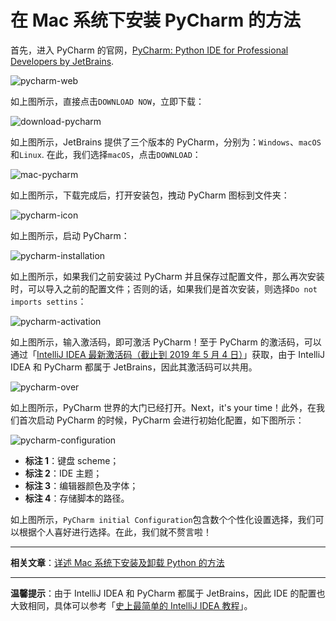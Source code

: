 # 在 Mac 系统下安装 PyCharm 的方法

首先，进入 PyCharm 的官网，[PyCharm: Python IDE for Professional Developers by JetBrains](https://www.jetbrains.com/pycharm/).

![pycharm-web](../../images/pycharm/pycharm-web.png)

如上图所示，直接点击`DOWNLOAD NOW`，立即下载：

![download-pycharm](../../images/pycharm/download-pycharm.png)

如上图所示，JetBrains 提供了三个版本的 PyCharm，分别为：`Windows`、`macOS`和`Linux`. 在此，我们选择`macOS`，点击`DOWNLOAD`：

![mac-pycharm](../../images/pycharm/mac-pycharm.png)

如上图所示，下载完成后，打开安装包，拽动 PyCharm 图标到文件夹：

![pycharm-icon](../../images/pycharm/pycharm-icon.png)

如上图所示，启动 PyCharm：

![pycharm-installation](../../images/pycharm/pycharm-installation.png)

如上图所示，如果我们之前安装过 PyCharm 并且保存过配置文件，那么再次安装时，可以导入之前的配置文件；否则的话，如果我们是首次安装，则选择`Do not imports settins`：

![pycharm-activation](../../images/pycharm/pycharm-activation.png)

如上图所示，输入激活码，即可激活 PyCharm！至于 PyCharm 的激活码，可以通过「[IntelliJ IDEA 最新激活码（截止到 2019 年 5 月 4 日）](https://blog.csdn.net/qq_35246620/article/details/80522720)」获取，由于 IntelliJ IDEA 和 PyCharm 都属于 JetBrains，因此其激活码可以共用。

![pycharm-over](../../images/pycharm/pycharm-over.png)

如上图所示，PyCharm 世界的大门已经打开。Next，it's your time！此外，在我们首次启动 PyCharm 的时候，PyCharm 会进行初始化配置，如下图所示：

![pycharm-configuration](../../images/pycharm/pycharm-configuration.png)

- **标注 1**：键盘 scheme；
- **标注 2**：IDE 主题；
- **标注 3**：编辑器颜色及字体；
- **标注 4**：存储脚本的路径。

如上图所示，`PyCharm initial Configuration`包含数个个性化设置选择，我们可以根据个人喜好进行选择。在此，我们就不赘言啦！

----------

**相关文章**：[详述 Mac 系统下安装及卸载 Python 的方法](https://blog.csdn.net/qq_35246620/article/details/78252549)

----------

**温馨提示**：由于 IntelliJ IDEA 和 PyCharm 都属于 JetBrains，因此 IDE 的配置也大致相同，具体可以参考「[史上最简单的 IntelliJ IDEA 教程](../../README.md)」。



